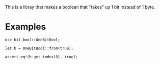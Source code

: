 This is a libray that makes a boolean that "takes" up 1 bit instead of 1 byte.
 
# Examples
```
use bit_bool::OneBitBool;
 
let b = OneBitBool::from(true);
 
assert_eq!(b.get_index(0), true);
```
